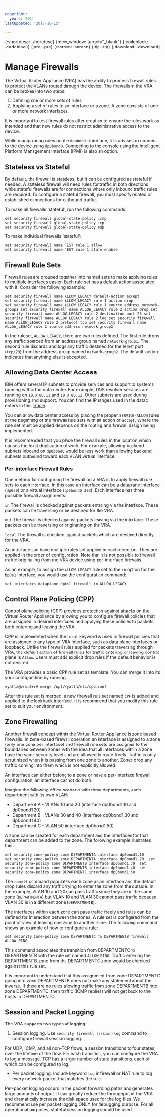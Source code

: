 ```yaml
---

copyright:
  years: 2017
lastupdated: "2017-10-15"

---
```


{:shortdesc: .shortdesc}
{:new_window: target="_blank"}
{:codeblock: .codeblock}
{:pre: .pre}
{:screen: .screen}
{:tip: .tip}
{:download: .download}

# Manage Firewalls
The Virtual Router Appliance (VRA) has the ability to process firewall rules to protect the VLANs routed through the device. The firewalls in the VRA can be broken into two steps:

1. Defining one or more sets of rules
2. Applying a set of rules to an interface or a zone. A zone consists of one or more network interfaces.

It is important to test firewall rules after creation to ensure the rules work as intended and that new rules do not restrict administrative access to the device.

While manipulating rules on the `dp0bond1` interface, it is advised to connect to the device using `dp0bond0`. Connecting to the console using the Intelligent Platform Management Interface (IPMI) is also an option.

## Stateless vs Stateful
By default, the firewall is stateless, but it can be configured as stateful if needed. A stateless firewall will need rules for traffic in both directions, while stateful firewalls are for connections where only inbound traffic rules are required. To configure a stateful firewall, you must specify related or established connections for outbound traffic.

To make all firewalls 'stateful', run the following commands:

```
set security firewall global-state-policy icmp
set security firewall global-state-policy tcp
set security firewall global-state-policy udp
```

To make individual firewalls 'stateful':

```
set security firewall name TEST rule 1 allow
set security firewall name TEST rule 1 state enable
```

## Firewall Rule Sets
Firewall rules are grouped together into named sets to make applying rules to multiple interfaces easier. Each rule set has a default action associated with it. Consider the following example: 
```
set security firewall name ALLOW_LEGACY default-action accept
set security firewall name ALLOW_LEGACY rule 1 action drop
set security firewall name ALLOW_LEGACY rule 1 source address network-group1 set security firewall name ALLOW_LEGACY rule 2 action drop set security firewall name ALLOW_LEGACY rule 2 destination port 23 set security firewall name ALLOW_LEGACY rule 2 log set security firewall name ALLOW_LEGACY rule 2 protocol tcp set security firewall name ALLOW_LEGACY rule 2 source address network-group2
```

In the ruleset, `ALLOW_LEGACY`, there are two rules defined. The first rule drops any traffic sourced from an address group named `network-group1`. The second rule discards and logs any traffic destined for the telnet port (`tcp/23`) from the address group named `network-group2`. The default-action indicates that anything else is accepted.

## Allowing Data Center Access
IBM offers several IP subnets to provide services and support to systems running within the data center. For example, DNS resolver services are running on `10.0.80.11` and `10.0.80.12`. Other subnets are used during provisioning and support. You can find the IP ranges used in the datac enters in this [article](http://knowledgelayer.softlayer.com/faq/what-ip-ranges-do-i-allow-through-firewall).

You can allow data center access by placing the proper `SERVICE-ALLOW` rules at the beginning of the firewall rule sets with an action of `accept`. Where the rule set must be applied depends on the routing and firewall design being implemented.

It is recommended that you place the firewall rules in the location which causes the least duplication of work. For example, allowing backend subnets inbound on `dp0bond0` would be less work than allowing backend subnets outbound toward each VLAN virtual interface.

### Per-interface Firewall Rules
One method for configuring the firewall on a VRA is to apply firewall rule sets to each interface. In this case an interface can be a dataplane interface (`dp0s0`) or a virtual interface (`dp0bond0.303`). Each interface has three possible firewall assignments:

`in`  The firewall is checked against packets entering via the interface. These packets can be traversing or be destined for the VRA.

`out`  The firewall is checked against packets leaving via the interface. These packets can be traversing or originating on the VRA.

`local`  The firewall is checked against packets which are destined directly for the VRA.

An interface can have multiple rules set applied in each direction. They are applied in the order of configuration. Note that it is not possible to firewall traffic originating from the VRA device using per-interface firewalls.

As an example, to assign the `ALLOW_LEGACY` rule set to the `in` option for the `bp0s1` interface, you would use the configuration command:  

`set interfaces dataplane dp0s1 firewall in ALLOW_LEGACY `

## Control Plane Policing (CPP)
Control plane policing (CPP) provides protection against attacks on the Virtual Router Appliance by allowing you to configure firewall policies that are assigned to desired interfaces and applying these policies to packets both entering and leaving the VRA.

CPP is implemented when the `local` keyword is used in firewall policies that are assigned to any type of VRA interface, such as data plane interfaces or loopback. Unlike the firewall rules applied for packets traversing through VRA, the default action of firewall rules for traffic entering or leaving control plane is `Allow`.  Users must add explicit drop rules if the default behavior is not desired.

The VRA provides a basic CPP rule set as template. You can merge it into its your configuration by running:  

`vyatta@vrouter# merge /opt/vyatta/etc/cpp.conf`

After this rule set is merged, a new firewall rule set named `CPP` is added and applied to the lookback interface. It is recommend that you modify this rule set to suit your environment.

## Zone Firewalling
Another firewall concept within the Virtual Router Appliance is zone based firewalls. In zone-based firewall operation an interface is assigned to a zone (only one zone per interface) and firewall rule sets are assigned to the boundaries between zones with the idea that all interfaces within a zone have the same security level and are allowed to route freely. Traffic is only scrutinized when it is passing from one zone to another. Zones drop any traffic coming into them which is not explicitly allowed.

An interface can either belong to a zone or have a per-interface firewall configuration; an interface cannot do both.

Imagine the following office scenario with three departments, each department with its own VLAN:  

* Department A - VLANs 10 and 20 (interface dp0bond1.10 and dp0bond1.20)
* Department B - VLANs 30 and 40 (interface dp0bond1.30 and dp0bond1.40)
* Department C - VLAN 50 (interface dp0bond1.50)

A zone can be created for each department and the interfaces for that department can be added to the zone. The following example illustrates this: 
```
set security zone-policy zone DEPARTMENTA interface dp0bond1.10
set security zone-policy zone DEPARTMENTA interface dp0bond1.20  set security zone-policy zone DEPARTMENTB interface dp0bond1.30  set security zone-policy zone DEPARTMENTB interface dp0bond1.40  set security zone-policy zone DEPARTMENTC interface dp0bond1.50
```

The `commit` command populates each zone as an interface and the default drop rules discard any traffic trying to enter the zone from the outside. In the example, VLAN 10 and 20 can pass traffic since they are in the same zone (`DEPARTMENTA`) but VLAN 10 and VLAN 30 cannot pass traffic because VLAN 30 is in a different zone (`DEPARTMENTB`).

The interfaces within each zone can pass traffic freely and rules can be defined for interaction between the zones. A rule set is configured from the point of view of leaving one zone to another zone. The following command shows an example of how to configure a rule:

`set security zone-policy zone DEPARTMENTC to DEPARTMENTB firewall ALLOW_PING `

This command associates the transition from DEPARTMENTC to DEPARTMENTB with the rule set named `ALLOW_PING`. Traffic entering the DEPARTMENTB zone from the DEPARTMENTC zone would be checked against this rule set.

It is important to understand that this assignment from zone DEPARTMENTC going into zone DEPARTMENTB does not make any statement about the inverse. If there are no rules allowing traffic from zone DEPARTMENTB into zone DEPARTMENTC, then traffic (ICMP replies) will not get back to the hosts in DEPARTMENTC.

## Session and Packet Logging
The VRA supports two types of logging:
1. Session logging.  Use ``security firewall session-log`` command to configure firewall session logging.
  
  For UDP, ICMP, and all non-TCP flows, a session transitions to four states over the lifetime of the flow. For each transition, you can configure the VRA to log a message. TCP has a larger number of state transitions, each of which can be configured to log.  

*	Per packet logging. Include keyword ``log`` in firewall or NAT rule to log every network packet that matches the rule.

  Per-packet logging occurs in the packet forwarding paths and generates large amounts of output. It can greatly reduce the throughput of the VRA and dramatically increase the disk space used for the log files. We recommend use per packet logging ONLY for debugging purpose. For all operational purposes, stateful session logging should be used.
